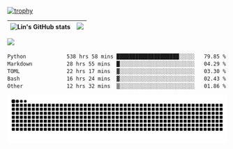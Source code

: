 [![trophy](https://github-profile-trophy.vercel.app/?username=ocss884&column=7)](https://github.com/ocss884)

| ![Lin's GitHub stats](https://github-readme-stats.vercel.app/api?username=ocss884&show_icons=true&hide_border=True&count_private=true) | ![](https://github-readme-streak-stats.herokuapp.com?user=ocss884&hide_border=true&date_format=M%20j%5B%2C%20Y%5D&ring=7EDDCF&fire=7EDDCF") |
| ------------------------------------------------------------ | ------------------------------------------------------------ |

![](https://komarev.com/ghpvc/?username=ocss884&color=brightgreen)

<!--START_SECTION:waka-->

```txt
Python             538 hrs 58 mins ████████████████████░░░░░   79.85 %
Markdown           28 hrs 55 mins  █░░░░░░░░░░░░░░░░░░░░░░░░   04.29 %
TOML               22 hrs 17 mins  ▓░░░░░░░░░░░░░░░░░░░░░░░░   03.30 %
Bash               16 hrs 24 mins  ▓░░░░░░░░░░░░░░░░░░░░░░░░   02.43 %
Other              12 hrs 32 mins  ▒░░░░░░░░░░░░░░░░░░░░░░░░   01.86 %
```

<!--END_SECTION:waka-->

<p align="center">
   <img src="https://github.com/ocss884/ocss884/blob/output/github-snake.svg" alt="snake">
</p>
